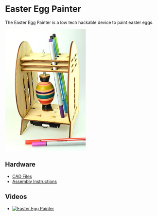 # Easter Egg Painter
The Easter Egg Painter is a low tech hackable device to paint easter eggs.

![Easter Egg Painter](https://github.com/watterott/Easter-Egg-Painter/raw/master/hardware/Easter-Egg-Painter.jpg)


## Hardware
* [CAD Files](https://github.com/watterott/Easter-Egg-Painter/tree/master/hardware)
* [Assembly Instructions](https://github.com/watterott/Easter-Egg-Painter/raw/master/hardware/Easter-Egg-Painter.pdf)


## Videos
* [![Easter Egg Painter](http://img.youtube.com/vi/b8wpSLT9uUA/0.jpg)](https://www.youtube.com/watch?v=b8wpSLT9uUA)
